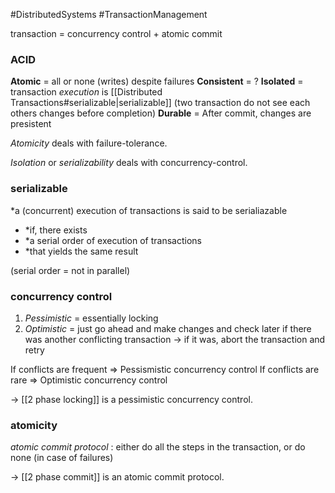 #DistributedSystems #TransactionManagement 

transaction = concurrency control + atomic commit


### ACID

**Atomic** = all or none (writes) despite failures
**Consistent** = ?
**Isolated** = transaction *execution* is [[Distributed Transactions#serializable|serializable]] (two transaction do not see each others changes before completion)
**Durable** = After commit, changes are presistent 

*Atomicity* deals with failure-tolerance.

*Isolation* or *serializability* deals with concurrency-control.


### serializable

*a (concurrent) execution of transactions is said to be serialiazable
- *if, there exists
- *a serial order of execution of transactions
- *that yields the same result

(serial order = not in parallel)


### concurrency control

1. *Pessimistic* = essentially locking
2. *Optimistic* = just go ahead and make changes and check later if there was another conflicting transaction -> if it was, abort the transaction and retry

If conflicts are frequent => Pessismistic concurrency control
If conflicts are rare => Optimistic concurrency control

→ [[2 phase locking]] is a pessimistic concurrency control.


### atomicity

*atomic commit protocol* : either do all the steps in the transaction, or do none (in case of failures)

→ [[2 phase commit]] is an atomic commit protocol.


